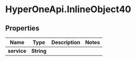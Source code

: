 # HyperOneApi.InlineObject40

## Properties
Name | Type | Description | Notes
------------ | ------------- | ------------- | -------------
**service** | **String** |  | 


